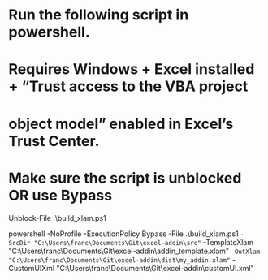 # Run the following script in powershell. 
# Requires Windows + Excel installed + “Trust access to the VBA project 
# object model” enabled in Excel’s Trust Center.

# Make sure the script is unblocked OR use Bypass
Unblock-File .\build_xlam.ps1

powershell -NoProfile -ExecutionPolicy Bypass -File .\build_xlam.ps1 `
  -SrcDir "C:\Users\franc\Documents\Git\excel-addin\src" `
  -TemplateXlam "C:\Users\franc\Documents\Git\excel-addin\addin_template.xlam" `
  -OutXlam "C:\Users\franc\Documents\Git\excel-addin\dist\my_addin.xlam" `
  -CustomUIXml "C:\Users\franc\Documents\Git\excel-addin\customUI.xml"
